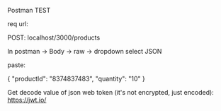 Postman TEST

req url:

POST: localhost/3000/products

In postman -> Body -> raw -> dropdown select JSON

paste:

{
	"productId": "8374837483",
	"quantity": "10"
}


Get decode value of json web token (it's not encrypted, just encoded):
https://jwt.io/